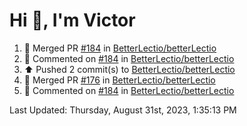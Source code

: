 <h1>Hi 👋, I'm Victor </h1>

<!--RECENT_ACTIVITY:start-->
1. 🎉 Merged PR [#184](https://github.com/BetterLectio/betterLectio/pull/184) in [BetterLectio/betterLectio](https://github.com/BetterLectio/betterLectio)<br>
2. 💬 Commented on [#184](https://github.com/BetterLectio/betterLectio/pull/184#issuecomment-1699818829) in [BetterLectio/betterLectio](https://github.com/BetterLectio/betterLectio)<br>
3. ⬆️ Pushed 2 commit(s) to [BetterLectio/betterLectio](https://github.com/BetterLectio/betterLectio)<br>
4. 🎉 Merged PR [#176](https://github.com/BetterLectio/betterLectio/pull/176) in [BetterLectio/betterLectio](https://github.com/BetterLectio/betterLectio)<br>
5. 💬 Commented on [#184](https://github.com/BetterLectio/betterLectio/pull/184#issuecomment-1699134457) in [BetterLectio/betterLectio](https://github.com/BetterLectio/betterLectio)<br>
<!--RECENT_ACTIVITY:end-->

<!--RECENT_ACTIVITY:last_update-->
Last Updated: Thursday, August 31st, 2023, 1:35:13 PM
<!--RECENT_ACTIVITY:last_update_end-->

